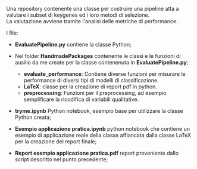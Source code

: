 
Una repository contenente una classe per  costruire una pipeline atta a  valutare i subset di keygenes ed i loro metodi di selezione.		
La valutazione avviene tramite l'analisi delle metriche di performance.


I file:
- **EvaluatePipeline.py** contiene la classe Python;
- Nel folder **__HandmadePackages__**  contenente le classi e le funzioni di ausilio da me create per la classe contenenuta in **EvaluatePipeline.py**;
  	+ **evaluate_performance**: Contiene diverse funzioni per misurare le performance di diversi tipi di modelli di classificazione.
  	+ **LaTeX**: classe per la creazione di report pdf in python.
  	+  **preprocessing**: Funzioni per il preprocessing, ad esempio semplificare la ricodifica di variabili qualitative.

- **tryme.ipynb** Python notebook, esempio base per utilizzare la classe Python creata;
- **Esempio applicazione pratica.ipynb** python notebook che contiene un esempio di applicazione reale della classe affiancata dalla classe LaTeX per la creazione del report finale;
- **Report esempio applicazione pratica.pdf** report proveniente dallo script descritto nel punto precedente;







	

